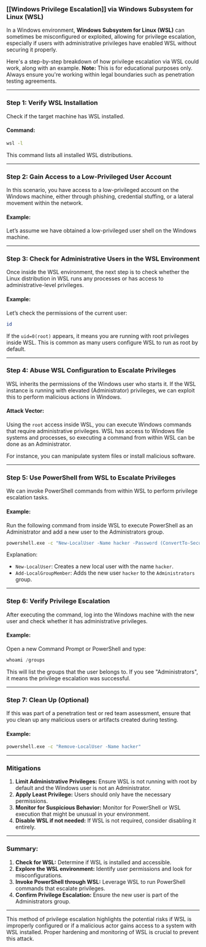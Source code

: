 ### [[Windows Privilege Escalation]] via Windows Subsystem for Linux (WSL)

In a Windows environment, **Windows Subsystem for Linux (WSL)** can sometimes be misconfigured or exploited, allowing for privilege escalation, especially if users with administrative privileges have enabled WSL without securing it properly.

Here's a step-by-step breakdown of how privilege escalation via WSL could work, along with an example. **Note:** This is for educational purposes only. Always ensure you're working within legal boundaries such as penetration testing agreements.

---

### Step 1: Verify WSL Installation

Check if the target machine has WSL installed.

#### Command:

```bash
wsl -l
```

This command lists all installed WSL distributions.

---

### Step 2: Gain Access to a Low-Privileged User Account

In this scenario, you have access to a low-privileged account on the Windows machine, either through phishing, credential stuffing, or a lateral movement within the network.

#### Example:

Let’s assume we have obtained a low-privileged user shell on the Windows machine.

---

### Step 3: Check for Administrative Users in the WSL Environment

Once inside the WSL environment, the next step is to check whether the Linux distribution in WSL runs any processes or has access to administrative-level privileges.

#### Example:

Let’s check the permissions of the current user:

```bash
id
```

If the `uid=0(root)` appears, it means you are running with root privileges inside WSL. This is common as many users configure WSL to run as root by default.

---

### Step 4: Abuse WSL Configuration to Escalate Privileges

WSL inherits the permissions of the Windows user who starts it. If the WSL instance is running with elevated (Administrator) privileges, we can exploit this to perform malicious actions in Windows.

#### Attack Vector:

Using the `root` access inside WSL, you can execute Windows commands that require administrative privileges. WSL has access to Windows file systems and processes, so executing a command from within WSL can be done as an Administrator.

For instance, you can manipulate system files or install malicious software.

---

### Step 5: Use PowerShell from WSL to Escalate Privileges

We can invoke PowerShell commands from within WSL to perform privilege escalation tasks.

#### Example:

Run the following command from inside WSL to execute PowerShell as an Administrator and add a new user to the Administrators group.

```bash
powershell.exe -c "New-LocalUser -Name hacker -Password (ConvertTo-SecureString 'P@ssw0rd!' -AsPlainText -Force); Add-LocalGroupMember -Group Administrators -Member hacker"
```

Explanation:
- `New-LocalUser`: Creates a new local user with the name `hacker`.
- `Add-LocalGroupMember`: Adds the new user `hacker` to the `Administrators` group.

---

### Step 6: Verify Privilege Escalation

After executing the command, log into the Windows machine with the new user and check whether it has administrative privileges.

#### Example:

Open a new Command Prompt or PowerShell and type:

```powershell
whoami /groups
```

This will list the groups that the user belongs to. If you see "Administrators", it means the privilege escalation was successful.

---

### Step 7: Clean Up (Optional)

If this was part of a penetration test or red team assessment, ensure that you clean up any malicious users or artifacts created during testing.

#### Example:

```bash
powershell.exe -c "Remove-LocalUser -Name hacker"
```

---

### Mitigations

1. **Limit Administrative Privileges:** Ensure WSL is not running with root by default and the Windows user is not an Administrator.
2. **Apply Least Privilege:** Users should only have the necessary permissions.
3. **Monitor for Suspicious Behavior:** Monitor for PowerShell or WSL execution that might be unusual in your environment.
4. **Disable WSL if not needed:** If WSL is not required, consider disabling it entirely.

---

### Summary:

1. **Check for WSL:** Determine if WSL is installed and accessible.
2. **Explore the WSL environment:** Identify user permissions and look for misconfigurations.
3. **Invoke PowerShell through WSL:** Leverage WSL to run PowerShell commands that escalate privileges.
4. **Confirm Privilege Escalation:** Ensure the new user is part of the Administrators group.

---

This method of privilege escalation highlights the potential risks if WSL is improperly configured or if a malicious actor gains access to a system with WSL installed. Proper hardening and monitoring of WSL is crucial to prevent this attack.
